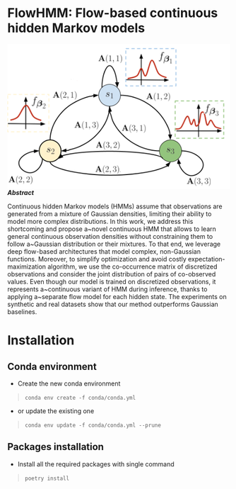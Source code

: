 # FlowHMM: Flow-based continuous hidden Markov models
<img alt="FlowHMM schema" style="float: right; padding-left: 25px" src="img/FlowHMM_schema.png">

***Abstract***

Continuous hidden Markov models (HMMs) assume that observations 
are generated from a mixture of Gaussian densities, limiting their ability to model more complex distributions. 
In this work, we address this shortcoming and propose a~novel continuous HMM
that allows to learn general continuous observation densities without constraining them to follow a~Gaussian 
distribution or their mixtures.
To that end, we leverage deep flow-based architectures that model complex, non-Gaussian functions. Moreover, 
to simplify optimization and avoid costly expectation-maximization algorithm, we use the co-occurrence matrix
of discretized observations and consider the joint distribution of pairs of co-observed values.
Even though our model is trained on discretized observations, 
it represents a~continuous variant of HMM during inference, thanks 
to applying a~separate flow model for each hidden state. The experiments 
on synthetic and real datasets show that our method outperforms 
Gaussian baselines.

# Installation
## Conda environment
* Create the new conda environment
> `conda env create -f conda/conda.yml`
* or update the existing one
> `conda env update -f conda/conda.yml --prune`

## Packages installation
* Install all the required packages with single command
> `poetry install`

